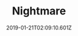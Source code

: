---
title: Nightmare
artist: Avenged Sevenfold
date: 2019-01-21T02:09:10.601Z
cover: /img/avenged-sevenfold-nightmare-20161013173906.jpg
styles:
  - Heavy Metal
links:
  spotify: https://play.spotify.com/track/7Hr1Ignop7cymbE3FbOtXa
  youtube: https://music.youtube.com/playlist?list=OLAK5uy_lNZw-GhIIJnDGMCPZ1DGRQAl4IWaT8t5Y
  applemusic: https://music.apple.com/us/album/so-far-away/379320560?i=379320629&uo=4
  soundcloud: ""
  bandcamp: ""
  googleplay: https://play.google.com/music/m/T5vkdqd5frdlbpysqdslqh55b6e?signup_if_needed=1
  deezer: https://www.deezer.com/album/620594
---
